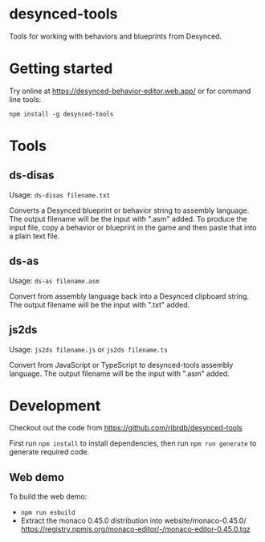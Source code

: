 # desynced-tools
Tools for working with behaviors and blueprints from Desynced.

# Getting started

Try online at https://desynced-behavior-editor.web.app/ or for command line tools:

`npm install -g desynced-tools`

# Tools

## ds-disas
Usage: `ds-disas filename.txt`

Converts a Desynced blueprint or behavior string to assembly language.
The output filename will be the input with ".asm" added.
To produce the input file, copy a behavior or blueprint in the game and then paste that into a plain text file.

## ds-as
Usage: `ds-as filename.asm`

Convert from assembly language back into a Desynced clipboard string.
The output filename will be the input with ".txt" added.

## js2ds
Usage: `js2ds filename.js` or `js2ds filename.ts`

Convert from JavaScript or TypeScript to desynced-tools assembly language.
The output filename will be the input with ".asm" added.


# Development

Checkout out the code from https://github.com/ribrdb/desynced-tools

First run `npm install` to install dependencies, then run `npm run generate` to generate required code.

## Web demo
To build the web demo:
 - `npm run esbuild`
 - Extract the monaco 0.45.0 distribution into website/monaco-0.45.0/
   https://registry.npmjs.org/monaco-editor/-/monaco-editor-0.45.0.tgz
